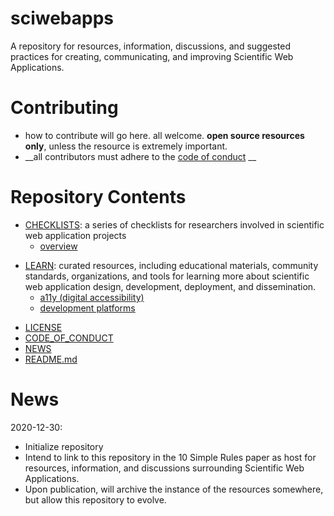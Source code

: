 # sciwebapps
A repository for resources, information, discussions, and suggested practices for creating, communicating, and improving Scientific Web Applications. 

# Contributing
- how to contribute will go here. all welcome. __open source resources only__, unless the resource is extremely important. 
- __all contributors must adhere to the [code of conduct](./code_of_conduct.md) __

# Repository Contents
 * [CHECKLISTS](./checklists): a series of checklists for researchers involved in scientific web application projects
   * [overview](./overview-checklist.md/)
<!--
   * [a11y](./a11y-checklist.md/)
   * [dissemination-and-publication](./dissemination-and-publication-checklist.md/)
   * [documentation](./documentation-checklist.md/)
   * [technical-development](./technical-development-checklist.md/)
   * [usability-testing](./usability-testing-checklist.md/)
-->
 * [LEARN](./resources): curated resources, including educational materials, community standards, organizations, and tools for learning more about scientific web application design, development, deployment, and dissemination.
   * [a11y (digital accessibility)](./learn/a11y.md)
   * [development platforms](./learn/dev-platforms.md)
<!--
* [communications-and-marketing](./communications-and-marketing/)
   * [development-platforms](./development-platforms/)
   * [documentation](./documentation/)
   * [end-users](./end-users/)
   * [FAIR](./FAIR/)
   * [hosting](./hosting/)  
   * [maintenance](./maintenance/)
   * [security](./security/)
   * [speed-and-performance](./speed-and-performance/)
   * [usability](./usability/)
   * [web-development](./web-development/)
-->
 * [LICENSE](./LICENSE)
 * [CODE_OF_CONDUCT](./code_of_conduct.md)
 * [NEWS](./NEWS.md)
 * [README.md](./README.md)

# News
2020-12-30: 
- Initialize repository 
- Intend to link to this repository in the 10 Simple Rules paper as host for resources, information, and discussions surrounding Scientific Web Applications. 
- Upon publication, will archive the instance of the resources somewhere, but allow this repository to evolve. 
